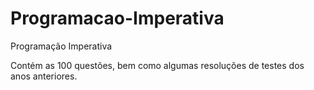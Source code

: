 # Programacao-Imperativa
Programação Imperativa

Contém as 100 questões, bem como algumas resoluções de testes dos anos anteriores.

